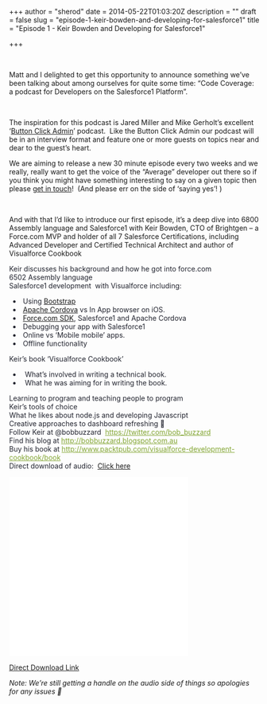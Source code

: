 +++
author = "sherod"
date = 2014-05-22T01:03:20Z
description = ""
draft = false
slug = "episode-1-keir-bowden-and-developing-for-salesforce1"
title = "Episode 1 - Keir Bowden and Developing for Salesforce1"

+++


<p>&nbsp;</p>
<p>Matt and I delighted to get this opportunity to announce something we’ve been talking about among ourselves for quite some time: “Code Coverage: a podcast for Developers on the Salesforce1 Platform”.</p>
<p>&nbsp;</p>
<p>The inspiration for this podcast is Jared Miller and Mike Gerholt’s excellent ‘<a href="http://buttonclickadmin.com/thebuttonclickadminpodcast/">Button Click Admin</a>’ podcast.  Like the Button Click Admin our podcast will be in an interview format and feature one or more guests on topics near and dear to the guest’s heart.</p>
<p>We are aiming to release a new 30 minute episode every two weeks and we really, really want to get the voice of the “Average” developer out there so if you think you might have something interesting to say on a given topic then please <a title="Guest Registration" href="http://www.codecoverage.org/guest-registration/">get in touch</a>!  (And please err on the side of ‘saying yes’! )</p>
<p>&nbsp;</p>
<p>And with that I’d like to introduce our first episode, it’s a deep dive into 6800 Assembly language and Salesforce1 with Keir Bowden, CTO of Brightgen – a Force.com MVP and holder of all 7 Salesforce Certifications, including Advanced Developer and Certified Technical Architect and author of Visualforce Cookbook</p>
<div style="color: #22242f;">Keir discusses his background and how he got into force.com</div>
<div style="color: #22242f;">6502 Assembly language</div>
<div style="color: #22242f;">Salesforce1 development  with Visualforce including:</div>
<div style="color: #22242f;">
<ul>
<li> Using <a href="http://getbootstrap.com/">Bootstrap</a></li>
<li> <a href="http://cordova.apache.org/">Apache Cordova</a> vs In App browser on iOS.</li>
<li> <a href="https://developer.salesforce.com/page/Mobile_SDK">Force.com SDK</a>, Salesforce1 and Apache Cordova</li>
<li> Debugging your app with Salesforce1</li>
<li> Online vs &#8216;Mobile mobile&#8217; apps.</li>
<li> Offline functionality</li>
</ul>
</div>
<div style="color: #22242f;">Keir&#8217;s book &#8216;Visualforce Cookbook&#8217;</div>
<div style="color: #22242f;">
<ul>
<li>  What&#8217;s involved in writing a technical book.</li>
<li>  What he was aiming for in writing the book.</li>
</ul>
</div>
<div style="color: #22242f;">Learning to program and teaching people to program</div>
<div style="color: #22242f;">Keir&#8217;s tools of choice</div>
<div style="color: #22242f;">What he likes about node.js and developing Javascript</div>
<div style="color: #22242f;">Creative approaches to dashboard refreshing 🙂</div>
<div style="color: #22242f;"></div>
<div style="color: #22242f;"></div>
<div style="color: #22242f;">Follow Keir at @bobbuzzard  <a style="color: #82a532;" href="https://twitter.com/bob_buzzard">https://twitter.com/bob_buzzard</a></div>
<div style="color: #22242f;">Find his blog at <a style="color: #82a532;" href="http://bobbuzzard.blogspot.com.au/">http://bobbuzzard.blogspot.com.au</a></div>
<div style="color: #22242f;">Buy his book at <a style="color: #82a532;" href="http://www.packtpub.com/visualforce-development-cookbook/book">http://www.packtpub.com/visualforce-development-cookbook/book</a></div>
<div style="color: #22242f;">Direct download of audio:  <a href="http://traffic.libsyn.com/codecoverge/Episode_1_-_Keir_Bowden_-_5_March_2014_-_complete_mix.mp3">Click here</a></div>
<div style="color: #22242f;"></div>
<div style="color: #22242f;"></div>
<p><iframe style="border: none;" src="//html5-player.libsyn.com/embed/episode/id/2801447/height/360/width/360/theme/legacy/direction/no/autoplay/no/autonext/no/thumbnail/yes/preload/no/no_addthis/no/" width="360" height="360" scrolling="no" allowfullscreen="allowfullscreen"></iframe></p>
<p><a title="Direct Download Link" href="http://traffic.libsyn.com/codecoverge/Episode_1_-_Keir_Bowden_-_5_March_2014_-_complete_mix.mp3">Direct Download Link</a></p>
<p><em>Note: We&#8217;re still getting a handle on the audio side of things so apologies for any issues 🙂</em></p>



